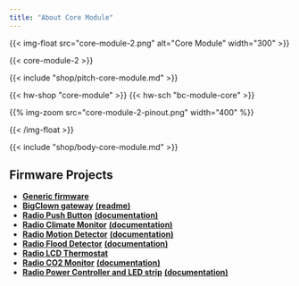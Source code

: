 ```yaml
---
title: "About Core Module"
---
```


{{< img-float src="core-module-2.png" alt="Core Module" width="300" >}}

{{< core-module-2 >}}

{{< include "shop/pitch-core-module.md" >}}

{{< hw-shop "core-module" >}}
{{< hw-sch "bc-module-core" >}}

{{% img-zoom src="core-module-2-pinout.png" width="400" %}}


{{< /img-float >}}



{{< include "shop/body-core-module.md" >}}

## Firmware Projects

* [**Generic firmware**](https://github.com/bigclownlabs/bcf-generic-node/releases)
* [**BigClown gateway**](https://github.com/bigclownlabs/bcf-gateway/releases) [**(readme)**](https://github.com/bigclownlabs/bcf-gateway/blob/master/README.md)
* [**Radio Push Button**](https://github.com/bigclownlabs/bcf-radio-push-button/releases) [**(documentation)**](https://www.bigclown.com/doc/projects/radio-push-button/)
* [**Radio Climate Monitor**](https://github.com/bigclownlabs/bcf-radio-climate-monitor/releases) [**(documentation)**](https://www.bigclown.com/doc/projects/radio-climate-monitor/)
* [**Radio Motion Detector**](https://github.com/bigclownlabs/bcf-radio-motion-detector/releases) [**(documentation)**](https://www.bigclown.com/doc/projects/radio-motion-detector/)
* [**Radio Flood Detector**](https://github.com/bigclownlabs/bcf-radio-flood-detector/releases) [**(documentation)**](https://www.bigclown.com/doc/projects/radio-flood-detector/)
* [**Radio LCD Thermostat**](https://github.com/bigclownlabs/bcf-radio-lcd-thermostat/releases)
* [**Radio CO2 Monitor**](https://github.com/bigclownlabs/bcf-radio-co2-monitor/releases) [**(documentation)**](https://www.bigclown.com/doc/projects/radio-co2-monitor/)
* [**Radio Power Controller and LED strip**](https://github.com/bigclownlabs/bcf-radio-power-controller/releases) [**(documentation)**](https://www.bigclown.com/doc/projects/radio-led-strip/)
